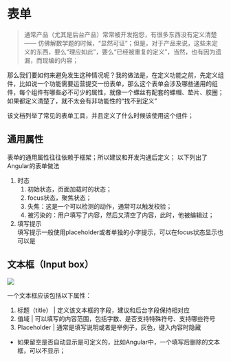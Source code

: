 # 表单

> 通常产品（尤其是后台产品）常常被开发抱怨，有很多东西没有定义清楚 —— 仿佛解数学题的时候，“显然可证”；但是，对于产品来说，这些未定义的东西，要么“理应如此”，要么“已经被重复的定义”，当然，也有因为遗漏，而现编的内容；

那么我们要如何来避免发生这种情况呢？我的做法是，在定义功能之前，先定义组件，比如说一个功能需要运营提交一份表单，那么这个表单会涉及哪些通用的组件，每个组件有哪些必不可少的属性，就像一个螺丝有配套的螺帽、垫片、胶圈；如果都定义清楚了，就不太会有非功能性的“找不到定义”
 
该文档列举了常见的表单工具，并且定义了什么时候该使用这个组件；

## 通用属性
表单的通用属性往往依赖于框架；所以建议和开发沟通后定义；
以下列出了Angular的表单做法
1. 时态
    1. 初始状态，页面加载时的状态；
    2. focus状态，聚焦状态；
    3. 失焦：这是一个可以检测的动作，通常可以触发校验；
    4. 被污染的：用户填写了内容，然后又清空了内容，此时，他被编辑过；
2. 填写提示
<br> 填写提示一般使用placeholder或者单独的小字提示，可以在focus状态显示也可以是

## 文本框（Input box）
![](assets/input.png)


一个文本框应该包括以下属性：
1. 标题（title） | 定义该文本框的字段，建议和后台字段保持相对应
2. 值域 | 可以填写的内容范围，包括字数、是否支持特殊符号、支持哪些符号
3. Placeholder | 通常是填写说明或者是举例子，灰色，键入内容时隐藏

  
* 如果留空是否自动显示是可定义的，比如Angular中，一个填写后删除的文本框，可以不显示；